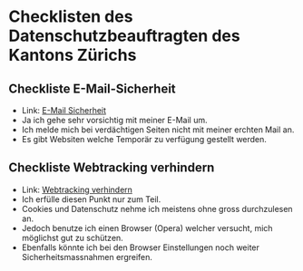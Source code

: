 # Checklisten des Datenschutzbeauftragten des Kantons Zürichs



## Checkliste E-Mail-Si­cher­heit 
 - Link: [E-Mail Sicherheit](https://www.datenschutz.ch/meine-daten-schuetzen/e-mail-sicherheit)
 - Ja ich gehe sehr vorsichtig mit meiner E-Mail um. 
 - Ich melde mich bei verdächtigen Seiten nicht mit meiner erchten Mail an.
 - Es gibt Websiten welche Temporär zu verfügung gestellt werden.



## Checkliste Webtracking verhindern
 - Link: [Webtracking verhindern](https://www.datenschutz.ch/meine-daten-schuetzen/webtracking-verhindern)
 - Ich erfülle diesen Punkt nur zum Teil.
 - Cookies und Datenschutz nehme ich meistens ohne gross durchzulesen an.
 - Jedoch benutze ich einen Browser (Opera) welcher versucht, mich möglichst gut zu schützen.
 - Ebenfalls könnte ich bei den Browser Einstellungen noch weiter Sicherheitsmassnahmen ergreifen.
